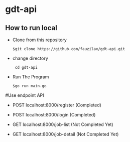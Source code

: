 # gdt-api

<h2>How to run local</h2>

- Clone from this repository

  ``` $git clone https://github.com/fauzilax/gdt-api.git ```

- change directory 

  ``` cd gdt-api```
 
- Run The Program

  ``` $go run main.go ```

#Use endpoint API

- POST localhost:8000/register (Completed)

- POST localhost:8000/login (Completed)

- GET localhost:8000/job-list (Not Completed Yet)

- GET localhost:8000/job-detail (Not Completed Yet)
